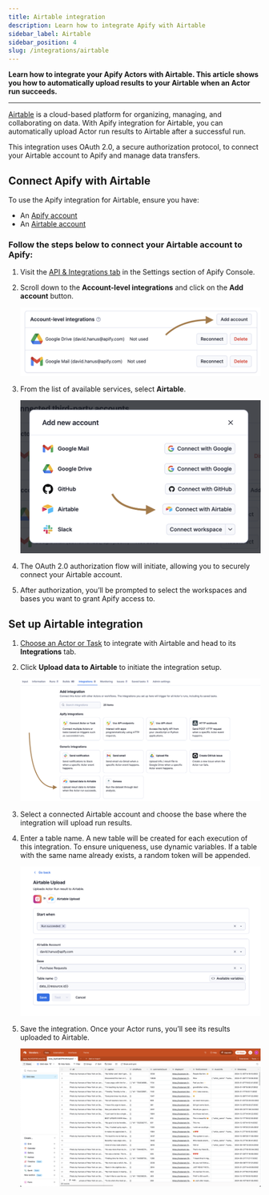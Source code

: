 ```yaml
---
title: Airtable integration
description: Learn how to integrate Apify with Airtable
sidebar_label: Airtable
sidebar_position: 4
slug: /integrations/airtable
---
```


**Learn how to integrate your Apify Actors with Airtable. This article shows you how to automatically upload results to your Airtable when an Actor run succeeds.**

---

[Airtable](https://www.airtable.com/)  is a cloud-based platform for organizing, managing, and collaborating on data. With Apify integration for Airtable, you can automatically upload Actor run results to Airtable after a successful run.

This integration uses OAuth 2.0, a secure authorization protocol, to connect your Airtable account to Apify and manage data transfers.

## Connect Apify with Airtable

To use the Apify integration for Airtable, ensure you have:

- An [Apify account](https://console.apify.com/)
- An [Airtable account](https://www.airtable.com/)

### Follow the steps below to connect your Airtable account to Apify:

1. Visit the [API & Integrations tab](https://console.apify.com/settings/integrations) in the Settings section of Apify Console.

2. Scroll down to the **Account-level integrations** and click on the **Add account** button.

    ![Airtable integration](../images/airtable/connect-account-1.png)

3. From the list of available services, select **Airtable**.

    ![Airtable integration](../images/airtable/connect-account-2.png)

4. The OAuth 2.0 authorization flow will initiate, allowing you to securely connect your Airtable account.

5. After authorization, you’ll be prompted to select the workspaces and bases you want to grant Apify access to.

## Set up Airtable integration

1. [Choose an Actor or Task](https://console.apify.com/actors) to integrate with Airtable and head to its **Integrations** tab.

2. Click **Upload data to Airtable** to initiate the integration setup.

    ![Airtable integration](../images/airtable/set-up-integration-1.png)

3. Select a connected Airtable account and choose the base where the integration will upload run results.

4. Enter a table name. A new table will be created for each execution of this integration. To ensure uniqueness, use dynamic variables. If a table with the same name already exists, a random token will be appended.

    ![Airtable integration](../images/airtable/set-up-integration-2.png)

5. Save the integration. Once your Actor runs, you’ll see its results uploaded to Airtable.

    ![Airtable integration](../images/airtable/set-up-integration-3.png)

